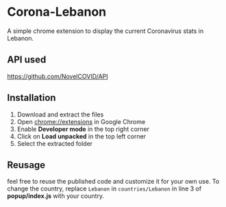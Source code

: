# Corona-Lebanon
A simple chrome extension to display the current Coronavirus stats in Lebanon.

## API used
https://github.com/NovelCOVID/API

## Installation
1. Download and extract the files
2. Open <ins>chrome://extensions</ins> in Google Chrome
3. Enable **Developer mode** in the top right corner
4. Click on **Load unpacked** in the top left corner
5. Select the extracted folder

## Reusage
feel free to reuse the published code and customize it for your own use.
To change the country, replace `Lebanon` in `countries/Lebanon` in line 3 of **popup/index.js** with your country.
